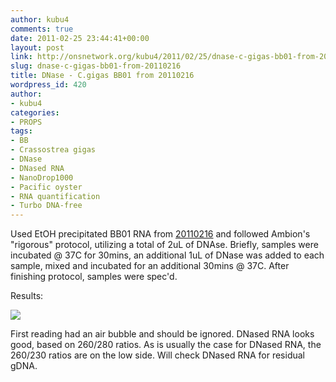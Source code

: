 ```yaml
---
author: kubu4
comments: true
date: 2011-02-25 23:44:41+00:00
layout: post
link: http://onsnetwork.org/kubu4/2011/02/25/dnase-c-gigas-bb01-from-20110216/
slug: dnase-c-gigas-bb01-from-20110216
title: DNase - C.gigas BB01 from 20110216
wordpress_id: 420
author:
- kubu4
categories:
- PROPS
tags:
- BB
- Crassostrea gigas
- DNase
- DNased RNA
- NanoDrop1000
- Pacific oyster
- RNA quantification
- Turbo DNA-free
---
```


Used EtOH precipitated BB01 RNA from [20110216](/Sam%27s+Working+Notebook+Jan+2011+-+March+2011#sjw20110216) and followed Ambion's "rigorous" protocol, utilizing a total of 2uL of DNAse. Briefly, samples were incubated @ 37C for 30mins, an additional 1uL of DNase was added to each sample, mixed and incubated for an additional 30mins @ 37C. After finishing protocol, samples were spec'd.

Results:

![](http://eagle.fish.washington.edu/Arabidopsis/RNA%20Spec%20Readings/20110225%20DNased%20RNA.JPG)

First reading had an air bubble and should be ignored. DNased RNA looks good, based on 260/280 ratios. As is usually the case for DNased RNA, the 260/230 ratios are on the low side. Will check DNased RNA for residual gDNA.
